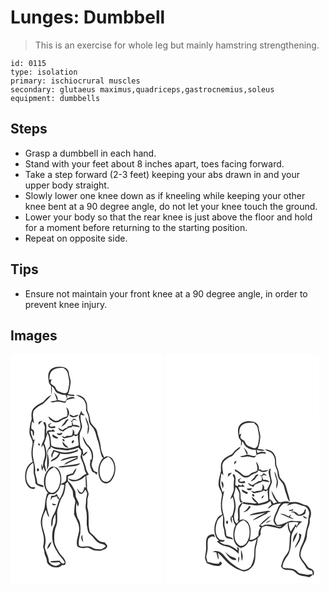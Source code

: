 # Lunges: Dumbbell
> This is an exercise for whole leg but mainly hamstring strengthening.

``` 
id: 0115 
type: isolation 
primary: ischiocrural muscles 
secondary: glutaeus maximus,quadriceps,gastrocnemius,soleus 
equipment: dumbbells 
``` 

## Steps

 - Grasp a dumbbell in each hand.
 - Stand with your feet about 8 inches apart, toes facing forward.
 - Take a step forward (2-3 feet) keeping your abs drawn in and your upper body straight.
 - Slowly lower one knee down as if kneeling while keeping your other knee bent at a 90 degree angle, do not let your knee touch the ground.
 - Lower your body so that the rear knee is just above the floor and hold for a moment before returning to the starting position.
 - Repeat on opposite side.

## Tips

 - Ensure not maintain your front knee at a 90 degree angle, in order to prevent knee injury.

## Images

<svg width="184pt" height="275pt" viewBox="0 0 184 275" xmlns="http://www.w3.org/2000/svg">
  <g fill="#FFF">
    <path d="M0 0h184v275H0V0m47.43 19.44c-3.13 3.89-2.1 9.06-1.5 13.59-.06 2.19 1.65 3.7 2.84 5.32-.14 3.61-.01 7.22.68 10.77.08-3.57.34-7.15.13-10.73 3.48 2.03 3.49 7.23 7.52 8.54 2.84 1.5 6.02 2.13 9.21 2.22.36 1.45.84 2.86 1.45 4.23-.77 1.29-1.3 3-2.89 3.51-2.73-.74-5.46-1.5-8.28-1.78.59-3.68-2.14-6.47-4.25-9.09 1.31 3.07 2.46 6.21 3.42 9.42-2.69.48-5.37.93-8.05 1.46 2.47 2.06 5.49.22 8.29.13 3.39-.38 6.53 1.46 9.92 1.2l1.38-3.06c3.25-1.08 6.57-2.02 10.02-2.05-2.5-3.42-6.49-.63-9.47.32.08-1.47.15-2.94.2-4.4 2.75.87 5.6 1.3 8.48 1.3l-.07-1.53c-2.48-.13-4.97-.35-7.42-.78 1.84-4.09 2.21-8.59 3.02-12.95.72-4.14-1.64-7.95-1.93-12.02-.12-4.18-4.04-7.61-8.12-7.71-5.06-.47-11.19-.35-14.58 4.09m-8.87 38.38c-4.11 1.93-8.15 4.22-11.25 7.6-2.62 3.61-2.37 8.26-1.84 12.46-1.65 5.2-2.81 10.63-2.73 16.12-.02 5.26 5.08 9.53 3.5 14.94-1.54 6.65-1.57 13.68.42 20.25-8.23 4.05-10.25 14.59-8.65 22.87.99 5.09 5.25 11.13 11.18 9.45.09-.48.28-1.45.38-1.93-1.82.09-3.9.72-5.44-.6-3.59-2.76-5.39-7.49-5.15-11.96-.31-6.46 2.75-12.93 8.07-16.63 1.49 4.25.3 8.72.83 13.06 1.15 3.82 1.9 7.76 2.08 11.75 2.47 2.94 6.27 3.66 9.82 4.48-.26-.81-.53-1.61-.8-2.42-2.24-.77-5-.77-6.78-2.45-.34-4.4-1.93-8.54-2.77-12.79 1.27-8.24-3.05-15.9-2.74-24.08-.12-5.37 1.48-10.52 2.34-15.76-.42.22-1.28.67-1.7.9-1.15-3.71-3.11-7.29-3.02-11.26l.77-.03c2.46.95.86 4.73 2.47 6.68.83-2.46 1.44-5.19-.23-7.46-.53-.32-1.59-.95-2.12-1.27-.67-3.08.23-6.25.87-9.26.69.94 1.39 1.88 2.09 2.82-.23-5.23-2.73-11.01.12-15.91 2.89-3.32 6.59-5.76 10.57-7.57 3.36-3.51 7.18-6.66 10.09-10.58-4.62 1.18-7.07 5.58-10.38 8.58m39.96-8.64c3.71 2.26 8.73 3.34 10.54 7.75 2.16 3.27 1.45 7.27 1.75 10.95 1.22 3.31 3.2 6.47 3.18 10.13-.14 3.21 1.11 6.35 3.44 8.57 4.53 4.35 5.07 10.91 7.05 16.54 2.56 6.64 2.72 13.86 5.46 20.45.38.17 1.13.52 1.51.7-6.18 6.43-7.59 16.49-4.53 24.7 1.17 2.98 3.61 5.97 7.05 6.14 2.7.38 5.18-1.27 6.87-3.23 4.18-4.91 5.58-11.76 4.73-18.04-.62-3.79-2.05-7.87-5.42-10.04-2.34-1.14-5.59-1.95-7.59.34-1.97-3.99-3.95-8.09-4.27-12.61-.37-6.37-3.19-12.21-4.31-18.45-1.04-5.58-7.63-7.9-8.26-13.58-.55-3.32-1.07-6.7-2.55-9.76-2.17-4.15 0-9.28-2.65-13.32-1.91-4.67-6.99-7.75-12-7.24M66.98 63.54c.72 3.76 2.34 7.5.75 11.3-3.72.9-7.08 2.6-10.23 4.74-4.78 2.03-8.31-2.51-11.9-4.82.16 3.09 3.11 4.74 5.44 6.21 3.03 1.91 7.03 1.03 9.61-1.23 2.08-2.01 5.21-2.02 7.47-3.68 1.16-1.63 1.95-3.57 2.35-5.53-.28-2.65-1.57-5.17-3.49-6.99m15.03 11.31c.57 4.72 2.61 9.34 1.84 14.16-.82 2.7-2.53 5-3.85 7.47-.84-.04-2.51-.11-3.35-.15l.04-3.23c-.69-1.02-1.36-2.04-2.01-3.08.02 2.55.24 5.25-1.08 7.56-2.02.69-4.22.29-6.31.43l-1.96 1.6c-1.33-.54-2.67-1.06-4.02-1.55 1.1 1.33 2.34 3.75 4.47 2.8 3.43-1.15 7.34-.85 10.21-3.38.9.38 1.8.76 2.7 1.15.56-.43 1.69-1.27 2.25-1.7-.51 4.28.99 8.4.84 12.66-5.97 2.63-12.75 4.66-19.26 2.97-4.63-.74-9.51-.17-13.58-2.95-.8-5.41-.24-11.17-3.35-16 2.52-1.1 5.38-.5 8.04-.65-.88-.93-1.76-1.85-2.65-2.77-.53.42-1.59 1.25-2.12 1.67-.58-.21-1.73-.63-2.31-.85-.9.5-1.8.98-2.7 1.45-.03.93-.08 2.8-.11 3.73-1.63-3.19-.28-6.81-.69-10.2-.22-2.02-.85-4.87-3.54-4.32-.03 2.21 1.95 3.97 1.75 6.2-.5 4.41-.2 8.85-.54 13.26-1.13 3.73-3.82 7.01-3.65 11.08.52-.86 1.57-2.57 2.09-3.43 2.75 5.92 3.07 13.01.66 19.09-.93 2.64-.21 5.65-1.67 8.14-.16-1.16-.49-3.48-.66-4.64-1.1 2.92-.43 5.95.8 8.71.24-1.74.67-3.43 1.44-5.01.44 2.24 1.4 4.32 2.52 6.28 1.18-2.41-.57-4.82-.77-7.25-1.17-4.49 2.01-8.55 1.77-13.02.28-4.83-1.01-9.56-2.87-13.96 1.72-3.88 2.47-8.08 3.94-12.05 3 4.64 2.59 10.11 2.93 15.36-1.1 2.2-3.31 4.1-3.15 6.72-.07 7.13-.13 14.26-.26 21.38 3.6-5.94 2.25-13.17.72-19.53.43-2.12.45-6 3.55-5.5l-.12-2.51c2.57 1.3 5.05 3.2 8.07 3.17 4.32.09 8.53 1.29 12.85 1.25 4.29-.6 8.6-1.52 12.61-3.21 1.09 1.28 2.33 2.43 3.34 3.78.59 2.67-.7 5.23-.88 7.85 1.64 4.52 4.16 8.78 4.74 13.63.16 2.25 1.34 4.16 2.54 6-4.42 1.62-7.15 6.09-11.88 7.05-3.38 1.22-6.76-.49-10.02-1.25.87 1.87 2.88 2.77 4.74 3.34 5.91.55 11.74-2.22 15.86-6.34.22 4.69.49 9.38.56 14.07-.46-.24-1.38-.72-1.83-.96-.61 2.32-.87 5.01-2.76 6.71-3.1.68-4.57-3.02-6.02-5.11.49 2.48 1.2 5.26 3.52 6.67 3.3.83 5.07-2.77 6.47-5.07.82 1.73 2.29 3.39 1.99 5.43-.3 2.67-1.35 5.22-1.25 7.94.08 3.59-1.2 7.19-.08 10.75 1.55 5.98.8 12.17.92 18.26 1.06 4.07.69 9.28 4.65 11.85 3.92 3.12 6.02 8.35 10.91 10.24 2.5 1.1 6.35.6 7.13 3.94-1.69 1.16-3.36 2.42-5.28 3.16-2.63.16-5.25-.3-7.86-.48-2.7-.97-5-3.28-8.08-2.91-3.55-.44-7.85 1.55-10.83-1-.9-4.89.65-9.87 1.65-14.64.21-6.06.9-12.83-2.96-17.99-2.24-5.96-2.81-12.72-1.36-18.96.33 1.53.69 3.05 1.07 4.58 3.42-3.06-.23-6.8-1.38-9.99-1.61-3.04-.33-6.78-2.18-9.71-2.24-3.85-4.09-8.11-7.98-10.61-.14-1.85-.03-3.71.01-5.57 2-.97 4.06-1.86 6.31-1.97 2.03-2.35 3.37-5.22 3.8-8.3-1.76 1.93-3.16 4.14-4.43 6.41-2.66.5-5.22 1.41-7.65 2.61-.13 2.16.19 4.42-.52 6.5-1.63 1.86-4.04 2.7-6.12 3.92 1.38-6.55.79-14.33-4.18-19.28-2.74-1.83-6.81-2.62-9.37-.06-7.97 7.79-9.36 22.2-1.41 30.51h-1.54c-1.06 4.17-2.22 8.35-2.48 12.67-.02 7.74-5.11 14.43-5.07 22.21.34 5.58 2.3 10.89 3.4 16.34.66 4.24.48 8.65-.61 12.81.55 1.95 1.31 3.86 1.49 5.9-.13 3.89 2.85 6.96 3.02 10.81-.11 3.63 3.31 5.79 6.16 7.23 3.82 1 9.07 1.71 11.72-1.94 1.53-.26 3.44.18 4.45-1.3 1.23-5.25-3.77-8.75-6.6-12.38-2.74-4.99-6.53-9.74-6.75-15.68-.31-5.79-.12-11.88 2.08-17.32 3.2-7.16-.32-15.32 2.45-22.62 1.59-4.28 2.33-8.99 5.11-12.71 3.04-4.64 3.42-10.4 3.8-15.79.87-.74 1.73-1.49 2.59-2.23 1.39 3.13 3.25 6.01 5.05 8.92 2.03 2.93.61 6.78 2.23 9.85.72 1.88 2.39 3.68 1.79 5.84-1.08 4.68-1.07 9.49-1.49 14.25 1.89 5.03 5.28 9.53 5.93 14.99 1.58 8.02-4.63 15.65-1.91 23.62 2.78 2.32 6.54 2.34 9.91 1.6 4.44-1.27 7.53 3.43 11.8 3.36 2.79.12 5.77 1.02 8.37-.45 1.86-.98 4.56-1.23 5.35-3.49 1.54-2.29-1.51-3.98-2.67-5.66-3.43-.11-6.86-1.2-9.1-3.93-2.6-3.04-5.41-5.85-8.48-8.4-3.31-9.38-.08-19.64-2.98-29.09-.83-2.86.31-5.81-.13-8.71-.4-3.03 1.65-5.77 1.32-8.79-.47-2.4-2.09-4.54-1.83-7.07.23-4.69-.16-9.38-.95-14.01 1.06-.47 2.12-.95 3.17-1.43-1.18-2.57-3.17-4.82-3.44-7.74-.92-5.75-4.82-10.73-4.63-16.72.57.75 1.14 1.5 1.7 2.27 1.71-1.7 4.17-2.98 4.72-5.53-1.96.81-3.67 2.06-4.89 3.82-.48-2.02-.58-4.09-.85-6.13-1.04-1.15-2.64-2.08-2.83-3.76-.95-4.57-.88-9.27-.75-13.91-.04-4.03 3.66-7.36 2.64-11.46-.83-4.23-2.3-8.49-1.33-12.84 1.47.43 2.93 1.04 4.5 1.01-.77-1.25-1.93-2.16-3.04-3.08l-.76-2.8c-1 2.37-1.97 4.77-3.05 7.12m-11.08-2.69c-.58 2.5 2.17 3.37 4.04 3.84 2.38-.61 5.51-.6 6.74-3.17-2.1.2-4.12.81-6.09 1.52-1.56-.74-3.11-1.5-4.69-2.19m18.98 3.26c.12 3.76 2.07 7.06 2.94 10.64.22 3.46-.82 6.88-.49 10.36 3.9-6.82 1.28-14.77-2.45-21m-16.3 5c-.49-.29-1.45-.86-1.93-1.14.66.83 1.34 1.66 2.04 2.47.03 1.32.09 2.64-.08 3.95-1.41.45-2.89.57-4.35.75-.36.47-1.09 1.4-1.46 1.87-.83.24-1.66.49-2.49.74-1.06.66-1.85 2.2-3.29 1.95-1.67-.61-3.12-1.66-4.7-2.45.61 3.07 3.53 3.75 6.14 4.27 1.9-2.04 4.5-3.12 6.78-4.65l2.7-.2c.38-.39 1.14-1.18 1.52-1.57 3.02.46 6.04.92 9.07 1.37-1.91-2.64-5.18-3.03-8.19-2.71-.43-1.45-.88-2.89-1.37-4.33.55-.52 1.63-1.57 2.18-2.1 1.28.45 2.57.86 3.87 1.24-1.3-.83-2.41-2.63-4.14-2.34-1.42.18-1.52 1.99-2.3 2.88m-7.89.08c-1.45 2.35-3.5 4.27-4.88 6.67 1.67-.95 3.27-2.02 4.84-3.12 1.01-2.08 2.68-3.69 4.03-5.54-1.64-.97-3.18.73-3.99 1.99m-32.02.83c.01 1.14.03 2.29.04 3.43 1.59-1.59 3.22-3.14 4.68-4.84-1.58.43-3.15.92-4.72 1.41m11.64 3.04l.27 3.02c2.53 1.77 5.49 1.84 8.36.94-.25-.69-.51-1.38-.76-2.06-2.17.59-6.13 2.05-6.62-1.39.73-.53 2.19-1.61 2.92-2.14-1.5.24-2.84.95-4.17 1.63m13.79 10.97l-3.67-.24c1.19 3.41 6.78 2.87 6.76-.97-1.04.39-2.07.8-3.09 1.21m-8.58 1.11c-1.68 3.31 4.54 6.19 7.08 4.12-2.41-1.29-4.71-2.78-7.08-4.12m35.91 2.44c1.14 4.24 2.37 8.73 5.78 11.77 4.14 4.14 6.22 10.2 5.03 16-.4-.07-1.2-.2-1.61-.26.16 1.58.06 3.16-.17 4.73-.62 3.01.98 5.81 1.96 8.54.42 1.89 2.54 2.19 3.99 2.97.56.71 1.13 1.42 1.69 2.13.34-.7 1-2.12 1.34-2.82-1.46-.66-3.07-1.04-4.41-1.92-1.12-2.24-2.35-4.53-2.82-7.01.34-3.73 2.36-7.2 1.86-11.04.09-4.77-2.34-9.09-5.58-12.43-3.33-2.88-4.07-7.51-7.06-10.66m-23.92 3.05c-.73 1.2.95 3.14 2.21 2.51.62-1.15-.92-3.33-2.21-2.51m13.02 1.4c-1.56.12-3.11 2.9-1.48 3.78 1.25-.25 3.26-3.22 1.48-3.78m-6.06 8.86c-2.52-2.22-4.87-4.6-6.92-7.26-.78 3.72 3.18 7.64 6.92 7.26m-35.99-5.02c-.8.88.18 3.04 1.44 2.45.92-.89-.19-2.98-1.44-2.45m27.01 10.47c-3.05-.76-6-1.88-9.03-2.71-1.11 2.86-4.07 6.43-1.56 9.33.25-2.71 1.18-5.24 2.71-7.48 1.81.68 3.62 1.34 5.43 2.04-1.12 1.85-2.12 3.92-3.95 5.19-2.18 1.51-4.89 2.46-6.23 4.92 4.8-1.51 10.51-4.18 11.44-9.74 7.09 1.81 14.57.34 21.14-2.58.21-.6.64-1.81.85-2.41-6.38 3.23-13.71 4.6-20.8 3.44m7.4 6.59c-2.95.83-6.27 1.38-8.21 4.02 6.95-1.26 13.61-4.69 20.81-4.03-4.46 1.34-8.69 3.32-12.78 5.53-1.43.7-2.48 1.9-3.27 3.25 5.26-2.7 10.68-5.04 16.14-7.31l.18-3.56c-4.33.43-8.65 1.03-12.87 2.1m-.83 9.4c-3.24.62-6.91.15-9.78 2.03 4.6 1.1 9.11-.79 13.72-.69 4.43-.53 9.76-.16 12.81-4.07-5.47 1.58-11.1 2.25-16.75 2.73m-34.84 3.65c-.98.86-.84 3.1.63 3.36 2.19-.15 1.5-4.39-.63-3.36M11.2 169.24c.6.5.6.5 0 0m76.09 56.34c-.51-2.94-1.12-5.87-1.12-8.86-2.43 2.66-1.07 6.52 1.12 8.86z"/>
    <path d="M51 19.09c3.73-2.69 8.51-2.69 12.91-2.42 1.85 1.89 4.41 3.54 4.82 6.37.65 4.61 2.58 9.2 1.51 13.89-.57 2.81-.71 5.79-1.89 8.43-2.67 3.38-7.08.54-10.25-.47-2.85-.77-3.55-3.91-4.99-6.08-1.61-1.39-3.8-2.12-5.04-3.93.26-1.67.8-3.27 1.22-4.9-.61.21-1.84.64-2.45.86-.29-4.19.3-9.27 4.16-11.75zM110.23 128.4c1.59-2.58 4.53-3.7 7.02-5.2 9.44 5.64 9.18 19.84 2.49 27.5-1.9 2.44-5.55 3.32-8.24 1.67-2.55-1.66-3.55-4.8-4.27-7.59-.8-5.56-.35-11.67 3-16.38zM45.18 141.14c1.64-2.69 4.61-4.01 7.2-5.57 8.28 4.87 8.82 16.17 5.36 24.19-1.48 3.49-4.55 7.09-8.73 6.66-4.09-.66-6-4.95-6.79-8.56-.74-5.66-.39-11.88 2.96-16.72z"/>
    <path d="M51.98 168.02c4.7-1.84 7.11-6.85 8.24-11.49 1.08.05 3.26.14 4.35.18-.61 6.05-2.16 12.04-5.73 17.05-1.28-1.85-2.32-3.83-3.28-5.85-.86.66-1.72 1.32-2.57 1.99l-4.19.09c-.23 1.81-.46 3.62-.62 5.44.64-1.08 1.27-2.17 1.86-3.28 1.92-.45 3.84-.92 5.74-1.45.21.69.62 2.08.82 2.78.47.19 1.4.56 1.87.75-2.32 6.33-3.56 13.12-7.15 18.91-2.59 4.3-2.8 9.5-2.07 14.35 1.39-2.28 1.44-4.98 1.62-7.56.14-2.91 1.76-5.44 2.96-8.01.22 3.69.84 7.49-.13 11.13-.71 2.36-1.87 4.55-2.68 6.88-2.33 8.98-.74 18.91 4.6 26.55 2.22 5.25 7.11 8.62 9.55 13.74-2.5 2.82-4.81-.27-6.21-2.33-3.31-.13-6.62.58-9.95.34-.28.32-.85.96-1.13 1.29 3.36.82 6.78.61 10.16.12.52.41 1.56 1.22 2.08 1.63-2.08 1.33-4.34 3.42-7.03 2.54-2.83-.51-5.18-2.27-6.9-4.52-.24-6.11-3.82-11.4-5-17.32.21-2.66 1.07-5.25.94-7.95.18-7.93-4.53-15.08-4.13-23.04.26-4.94 2.03-9.7 4.42-14 1.37 2.82 1.32 6.79 4.25 8.56-2.16-8.23-5.72-17.13-1.58-25.38.67-3.46 4.55-1.47 6.89-2.14M50 179.24c.27 3.11 3.33 2.44 5.2 1.19-1.71-.48-3.45-.88-5.2-1.19m-5.91 54.69c.93-.98 1.85-1.98 2.75-2.99.81-1.88 1.73-3.71 2.56-5.58-3.36 1.26-4.94 5.24-5.31 8.57z"/>
  </g>
  <g fill="#333">
    <path d="M47.43 19.44c3.39-4.44 9.52-4.56 14.58-4.09 4.08.1 8 3.53 8.12 7.71.29 4.07 2.65 7.88 1.93 12.02-.81 4.36-1.18 8.86-3.02 12.95 2.45.43 4.94.65 7.42.78l.07 1.53c-2.88 0-5.73-.43-8.48-1.3-.05 1.46-.12 2.93-.2 4.4 2.98-.95 6.97-3.74 9.47-.32-3.45.03-6.77.97-10.02 2.05l-1.38 3.06c-3.39.26-6.53-1.58-9.92-1.2-2.8.09-5.82 1.93-8.29-.13 2.68-.53 5.36-.98 8.05-1.46-.96-3.21-2.11-6.35-3.42-9.42 2.11 2.62 4.84 5.41 4.25 9.09 2.82.28 5.55 1.04 8.28 1.78 1.59-.51 2.12-2.22 2.89-3.51-.61-1.37-1.09-2.78-1.45-4.23-3.19-.09-6.37-.72-9.21-2.22-4.03-1.31-4.04-6.51-7.52-8.54.21 3.58-.05 7.16-.13 10.73-.69-3.55-.82-7.16-.68-10.77-1.19-1.62-2.9-3.13-2.84-5.32-.6-4.53-1.63-9.7 1.5-13.59m3.57-.35c-3.86 2.48-4.45 7.56-4.16 11.75.61-.22 1.84-.65 2.45-.86-.42 1.63-.96 3.23-1.22 4.9 1.24 1.81 3.43 2.54 5.04 3.93 1.44 2.17 2.14 5.31 4.99 6.08 3.17 1.01 7.58 3.85 10.25.47 1.18-2.64 1.32-5.62 1.89-8.43 1.07-4.69-.86-9.28-1.51-13.89-.41-2.83-2.97-4.48-4.82-6.37-4.4-.27-9.18-.27-12.91 2.42z"/>
    <path d="M38.56 57.82c3.31-3 5.76-7.4 10.38-8.58-2.91 3.92-6.73 7.07-10.09 10.58-3.98 1.81-7.68 4.25-10.57 7.57-2.85 4.9-.35 10.68-.12 15.91-.7-.94-1.4-1.88-2.09-2.82-.64 3.01-1.54 6.18-.87 9.26.53.32 1.59.95 2.12 1.27 1.67 2.27 1.06 5 .23 7.46-1.61-1.95-.01-5.73-2.47-6.68l-.77.03c-.09 3.97 1.87 7.55 3.02 11.26.42-.23 1.28-.68 1.7-.9-.86 5.24-2.46 10.39-2.34 15.76-.31 8.18 4.01 15.84 2.74 24.08.84 4.25 2.43 8.39 2.77 12.79 1.78 1.68 4.54 1.68 6.78 2.45.27.81.54 1.61.8 2.42-3.55-.82-7.35-1.54-9.82-4.48-.18-3.99-.93-7.93-2.08-11.75-.53-4.34.66-8.81-.83-13.06-5.32 3.7-8.38 10.17-8.07 16.63-.24 4.47 1.56 9.2 5.15 11.96 1.54 1.32 3.62.69 5.44.6-.1.48-.29 1.45-.38 1.93-5.93 1.68-10.19-4.36-11.18-9.45-1.6-8.28.42-18.82 8.65-22.87-1.99-6.57-1.96-13.6-.42-20.25 1.58-5.41-3.52-9.68-3.5-14.94-.08-5.49 1.08-10.92 2.73-16.12-.53-4.2-.78-8.85 1.84-12.46 3.1-3.38 7.14-5.67 11.25-7.6zM78.52 49.18c5.01-.51 10.09 2.57 12 7.24 2.65 4.04.48 9.17 2.65 13.32 1.48 3.06 2 6.44 2.55 9.76.63 5.68 7.22 8 8.26 13.58 1.12 6.24 3.94 12.08 4.31 18.45.32 4.52 2.3 8.62 4.27 12.61 2-2.29 5.25-1.48 7.59-.34 3.37 2.17 4.8 6.25 5.42 10.04.85 6.28-.55 13.13-4.73 18.04-1.69 1.96-4.17 3.61-6.87 3.23-3.44-.17-5.88-3.16-7.05-6.14-3.06-8.21-1.65-18.27 4.53-24.7-.38-.18-1.13-.53-1.51-.7-2.74-6.59-2.9-13.81-5.46-20.45-1.98-5.63-2.52-12.19-7.05-16.54a11.181 11.181 0 0 1-3.44-8.57c.02-3.66-1.96-6.82-3.18-10.13-.3-3.68.41-7.68-1.75-10.95-1.81-4.41-6.83-5.49-10.54-7.75m31.71 79.22c-3.35 4.71-3.8 10.82-3 16.38.72 2.79 1.72 5.93 4.27 7.59 2.69 1.65 6.34.77 8.24-1.67 6.69-7.66 6.95-21.86-2.49-27.5-2.49 1.5-5.43 2.62-7.02 5.2z"/>
    <path d="M66.98 63.54c1.92 1.82 3.21 4.34 3.49 6.99-.4 1.96-1.19 3.9-2.35 5.53-2.26 1.66-5.39 1.67-7.47 3.68-2.58 2.26-6.58 3.14-9.61 1.23-2.33-1.47-5.28-3.12-5.44-6.21 3.59 2.31 7.12 6.85 11.9 4.82 3.15-2.14 6.51-3.84 10.23-4.74 1.59-3.8-.03-7.54-.75-11.3z"/>
    <path d="M82.01 74.85c1.08-2.35 2.05-4.75 3.05-7.12l.76 2.8c1.11.92 2.27 1.83 3.04 3.08-1.57.03-3.03-.58-4.5-1.01-.97 4.35.5 8.61 1.33 12.84 1.02 4.1-2.68 7.43-2.64 11.46-.13 4.64-.2 9.34.75 13.91.19 1.68 1.79 2.61 2.83 3.76.27 2.04.37 4.11.85 6.13 1.22-1.76 2.93-3.01 4.89-3.82-.55 2.55-3.01 3.83-4.72 5.53-.56-.77-1.13-1.52-1.7-2.27-.19 5.99 3.71 10.97 4.63 16.72.27 2.92 2.26 5.17 3.44 7.74-1.05.48-2.11.96-3.17 1.43.79 4.63 1.18 9.32.95 14.01-.26 2.53 1.36 4.67 1.83 7.07.33 3.02-1.72 5.76-1.32 8.79.44 2.9-.7 5.85.13 8.71 2.9 9.45-.33 19.71 2.98 29.09 3.07 2.55 5.88 5.36 8.48 8.4 2.24 2.73 5.67 3.82 9.1 3.93 1.16 1.68 4.21 3.37 2.67 5.66-.79 2.26-3.49 2.51-5.35 3.49-2.6 1.47-5.58.57-8.37.45-4.27.07-7.36-4.63-11.8-3.36-3.37.74-7.13.72-9.91-1.6-2.72-7.97 3.49-15.6 1.91-23.62-.65-5.46-4.04-9.96-5.93-14.99.42-4.76.41-9.57 1.49-14.25.6-2.16-1.07-3.96-1.79-5.84-1.62-3.07-.2-6.92-2.23-9.85-1.8-2.91-3.66-5.79-5.05-8.92-.86.74-1.72 1.49-2.59 2.23-.38 5.39-.76 11.15-3.8 15.79-2.78 3.72-3.52 8.43-5.11 12.71-2.77 7.3.75 15.46-2.45 22.62-2.2 5.44-2.39 11.53-2.08 17.32.22 5.94 4.01 10.69 6.75 15.68 2.83 3.63 7.83 7.13 6.6 12.38-1.01 1.48-2.92 1.04-4.45 1.3-2.65 3.65-7.9 2.94-11.72 1.94-2.85-1.44-6.27-3.6-6.16-7.23-.17-3.85-3.15-6.92-3.02-10.81-.18-2.04-.94-3.95-1.49-5.9 1.09-4.16 1.27-8.57.61-12.81-1.1-5.45-3.06-10.76-3.4-16.34-.04-7.78 5.05-14.47 5.07-22.21.26-4.32 1.42-8.5 2.48-12.67h1.54c-7.95-8.31-6.56-22.72 1.41-30.51 2.56-2.56 6.63-1.77 9.37.06 4.97 4.95 5.56 12.73 4.18 19.28 2.08-1.22 4.49-2.06 6.12-3.92.71-2.08.39-4.34.52-6.5 2.43-1.2 4.99-2.11 7.65-2.61 1.27-2.27 2.67-4.48 4.43-6.41-.43 3.08-1.77 5.95-3.8 8.3-2.25.11-4.31 1-6.31 1.97-.04 1.86-.15 3.72-.01 5.57 3.89 2.5 5.74 6.76 7.98 10.61 1.85 2.93.57 6.67 2.18 9.71 1.15 3.19 4.8 6.93 1.38 9.99-.38-1.53-.74-3.05-1.07-4.58-1.45 6.24-.88 13 1.36 18.96 3.86 5.16 3.17 11.93 2.96 17.99-1 4.77-2.55 9.75-1.65 14.64 2.98 2.55 7.28.56 10.83 1 3.08-.37 5.38 1.94 8.08 2.91 2.61.18 5.23.64 7.86.48 1.92-.74 3.59-2 5.28-3.16-.78-3.34-4.63-2.84-7.13-3.94-4.89-1.89-6.99-7.12-10.91-10.24-3.96-2.57-3.59-7.78-4.65-11.85-.12-6.09.63-12.28-.92-18.26-1.12-3.56.16-7.16.08-10.75-.1-2.72.95-5.27 1.25-7.94.3-2.04-1.17-3.7-1.99-5.43-1.4 2.3-3.17 5.9-6.47 5.07-2.32-1.41-3.03-4.19-3.52-6.67 1.45 2.09 2.92 5.79 6.02 5.11 1.89-1.7 2.15-4.39 2.76-6.71.45.24 1.37.72 1.83.96-.07-4.69-.34-9.38-.56-14.07-4.12 4.12-9.95 6.89-15.86 6.34-1.86-.57-3.87-1.47-4.74-3.34 3.26.76 6.64 2.47 10.02 1.25 4.73-.96 7.46-5.43 11.88-7.05-1.2-1.84-2.38-3.75-2.54-6-.58-4.85-3.1-9.11-4.74-13.63.18-2.62 1.47-5.18.88-7.85-1.01-1.35-2.25-2.5-3.34-3.78-4.01 1.69-8.32 2.61-12.61 3.21-4.32.04-8.53-1.16-12.85-1.25-3.02.03-5.5-1.87-8.07-3.17l.12 2.51c-3.1-.5-3.12 3.38-3.55 5.5 1.53 6.36 2.88 13.59-.72 19.53.13-7.12.19-14.25.26-21.38-.16-2.62 2.05-4.52 3.15-6.72-.34-5.25.07-10.72-2.93-15.36-1.47 3.97-2.22 8.17-3.94 12.05 1.86 4.4 3.15 9.13 2.87 13.96.24 4.47-2.94 8.53-1.77 13.02.2 2.43 1.95 4.84.77 7.25-1.12-1.96-2.08-4.04-2.52-6.28-.77 1.58-1.2 3.27-1.44 5.01-1.23-2.76-1.9-5.79-.8-8.71.17 1.16.5 3.48.66 4.64 1.46-2.49.74-5.5 1.67-8.14 2.41-6.08 2.09-13.17-.66-19.09-.52.86-1.57 2.57-2.09 3.43-.17-4.07 2.52-7.35 3.65-11.08.34-4.41.04-8.85.54-13.26.2-2.23-1.78-3.99-1.75-6.2 2.69-.55 3.32 2.3 3.54 4.32.41 3.39-.94 7.01.69 10.2.03-.93.08-2.8.11-3.73.9-.47 1.8-.95 2.7-1.45.58.22 1.73.64 2.31.85.53-.42 1.59-1.25 2.12-1.67.89.92 1.77 1.84 2.65 2.77-2.66.15-5.52-.45-8.04.65 3.11 4.83 2.55 10.59 3.35 16 4.07 2.78 8.95 2.21 13.58 2.95 6.51 1.69 13.29-.34 19.26-2.97.15-4.26-1.35-8.38-.84-12.66-.56.43-1.69 1.27-2.25 1.7-.9-.39-1.8-.77-2.7-1.15-2.87 2.53-6.78 2.23-10.21 3.38-2.13.95-3.37-1.47-4.47-2.8 1.35.49 2.69 1.01 4.02 1.55l1.96-1.6c2.09-.14 4.29.26 6.31-.43 1.32-2.31 1.1-5.01 1.08-7.56.65 1.04 1.32 2.06 2.01 3.08l-.04 3.23c.84.04 2.51.11 3.35.15 1.32-2.47 3.03-4.77 3.85-7.47.77-4.82-1.27-9.44-1.84-14.16m-36.83 66.29c-3.35 4.84-3.7 11.06-2.96 16.72.79 3.61 2.7 7.9 6.79 8.56 4.18.43 7.25-3.17 8.73-6.66 3.46-8.02 2.92-19.32-5.36-24.19-2.59 1.56-5.56 2.88-7.2 5.57m6.8 26.88c-2.34.67-6.22-1.32-6.89 2.14-4.14 8.25-.58 17.15 1.58 25.38-2.93-1.77-2.88-5.74-4.25-8.56-2.39 4.3-4.16 9.06-4.42 14-.4 7.96 4.31 15.11 4.13 23.04.13 2.7-.73 5.29-.94 7.95 1.18 5.92 4.76 11.21 5 17.32 1.72 2.25 4.07 4.01 6.9 4.52 2.69.88 4.95-1.21 7.03-2.54-.52-.41-1.56-1.22-2.08-1.63-3.38.49-6.8.7-10.16-.12.28-.33.85-.97 1.13-1.29 3.33.24 6.64-.47 9.95-.34 1.4 2.06 3.71 5.15 6.21 2.33-2.44-5.12-7.33-8.49-9.55-13.74-5.34-7.64-6.93-17.57-4.6-26.55.81-2.33 1.97-4.52 2.68-6.88.97-3.64.35-7.44.13-11.13-1.2 2.57-2.82 5.1-2.96 8.01-.18 2.58-.23 5.28-1.62 7.56-.73-4.85-.52-10.05 2.07-14.35 3.59-5.79 4.83-12.58 7.15-18.91-.47-.19-1.4-.56-1.87-.75-.2-.7-.61-2.09-.82-2.78-1.9.53-3.82 1-5.74 1.45-.59 1.11-1.22 2.2-1.86 3.28.16-1.82.39-3.63.62-5.44l4.19-.09c.85-.67 1.71-1.33 2.57-1.99.96 2.02 2 4 3.28 5.85 3.57-5.01 5.12-11 5.73-17.05-1.09-.04-3.27-.13-4.35-.18-1.13 4.64-3.54 9.65-8.24 11.49z"/>
    <path d="M70.93 72.16c1.58.69 3.13 1.45 4.69 2.19 1.97-.71 3.99-1.32 6.09-1.52-1.23 2.57-4.36 2.56-6.74 3.17-1.87-.47-4.62-1.34-4.04-3.84zM89.91 75.42c3.73 6.23 6.35 14.18 2.45 21-.33-3.48.71-6.9.49-10.36-.87-3.58-2.82-6.88-2.94-10.64zM73.61 80.42c.78-.89.88-2.7 2.3-2.88 1.73-.29 2.84 1.51 4.14 2.34-1.3-.38-2.59-.79-3.87-1.24-.55.53-1.63 1.58-2.18 2.1.49 1.44.94 2.88 1.37 4.33 3.01-.32 6.28.07 8.19 2.71-3.03-.45-6.05-.91-9.07-1.37-.38.39-1.14 1.18-1.52 1.57l-2.7.2c-2.28 1.53-4.88 2.61-6.78 4.65-2.61-.52-5.53-1.2-6.14-4.27 1.58.79 3.03 1.84 4.7 2.45 1.44.25 2.23-1.29 3.29-1.95.83-.25 1.66-.5 2.49-.74.37-.47 1.1-1.4 1.46-1.87 1.46-.18 2.94-.3 4.35-.75.17-1.31.11-2.63.08-3.95-.7-.81-1.38-1.64-2.04-2.47.48.28 1.44.85 1.93 1.14z"/>
    <path d="M65.72 80.5c.81-1.26 2.35-2.96 3.99-1.99-1.35 1.85-3.02 3.46-4.03 5.54-1.57 1.1-3.17 2.17-4.84 3.12 1.38-2.4 3.43-4.32 4.88-6.67zM33.7 81.33c1.57-.49 3.14-.98 4.72-1.41-1.46 1.7-3.09 3.25-4.68 4.84-.01-1.14-.03-2.29-.04-3.43zM45.34 84.37c1.33-.68 2.67-1.39 4.17-1.63-.73.53-2.19 1.61-2.92 2.14.49 3.44 4.45 1.98 6.62 1.39.25.68.51 1.37.76 2.06-2.87.9-5.83.83-8.36-.94l-.27-3.02zM59.13 95.34c1.02-.41 2.05-.82 3.09-1.21.02 3.84-5.57 4.38-6.76.97l3.67.24zM50.55 96.45c2.37 1.34 4.67 2.83 7.08 4.12-2.54 2.07-8.76-.81-7.08-4.12zM86.46 98.89c2.99 3.15 3.73 7.78 7.06 10.66 3.24 3.34 5.67 7.66 5.58 12.43.5 3.84-1.52 7.31-1.86 11.04.47 2.48 1.7 4.77 2.82 7.01 1.34.88 2.95 1.26 4.41 1.92-.34.7-1 2.12-1.34 2.82-.56-.71-1.13-1.42-1.69-2.13-1.45-.78-3.57-1.08-3.99-2.97-.98-2.73-2.58-5.53-1.96-8.54.23-1.57.33-3.15.17-4.73.41.06 1.21.19 1.61.26 1.19-5.8-.89-11.86-5.03-16-3.41-3.04-4.64-7.53-5.78-11.77zM62.54 101.94c1.29-.82 2.83 1.36 2.21 2.51-1.26.63-2.94-1.31-2.21-2.51zM75.56 103.34c1.78.56-.23 3.53-1.48 3.78-1.63-.88-.08-3.66 1.48-3.78zM69.5 112.2c-3.74.38-7.7-3.54-6.92-7.26 2.05 2.66 4.4 5.04 6.92 7.26zM33.51 107.18c1.25-.53 2.36 1.56 1.44 2.45-1.26.59-2.24-1.57-1.44-2.45zM60.52 117.65c7.09 1.16 14.42-.21 20.8-3.44-.21.6-.64 1.81-.85 2.41-6.57 2.92-14.05 4.39-21.14 2.58-.93 5.56-6.64 8.23-11.44 9.74 1.34-2.46 4.05-3.41 6.23-4.92 1.83-1.27 2.83-3.34 3.95-5.19-1.81-.7-3.62-1.36-5.43-2.04a15.729 15.729 0 0 0-2.71 7.48c-2.51-2.9.45-6.47 1.56-9.33 3.03.83 5.98 1.95 9.03 2.71zM67.92 124.24c4.22-1.07 8.54-1.67 12.87-2.1l-.18 3.56c-5.46 2.27-10.88 4.61-16.14 7.31.79-1.35 1.84-2.55 3.27-3.25 4.09-2.21 8.32-4.19 12.78-5.53-7.2-.66-13.86 2.77-20.81 4.03 1.94-2.64 5.26-3.19 8.21-4.02zM67.09 133.64c5.65-.48 11.28-1.15 16.75-2.73-3.05 3.91-8.38 3.54-12.81 4.07-4.61-.1-9.12 1.79-13.72.69 2.87-1.88 6.54-1.41 9.78-2.03zM32.25 137.29c2.13-1.03 2.82 3.21.63 3.36-1.47-.26-1.61-2.5-.63-3.36zM11.2 169.24c.6.5.6.5 0 0zM50 179.24c1.75.31 3.49.71 5.2 1.19-1.87 1.25-4.93 1.92-5.2-1.19zM87.29 225.58c-2.19-2.34-3.55-6.2-1.12-8.86 0 2.99.61 5.92 1.12 8.86zM44.09 233.93c.37-3.33 1.95-7.31 5.31-8.57-.83 1.87-1.75 3.7-2.56 5.58-.9 1.01-1.82 2.01-2.75 2.99z"/>
  </g>
</svg>

<svg width="184pt" height="275pt" viewBox="0 0 184 275" xmlns="http://www.w3.org/2000/svg">
  <g fill="#FFF">
    <path d="M0 0h184v275H0V0m87.8 85.9c-2.58 3.93-1.27 8.8-.79 13.12.05 2.1 1.95 3.39 2.81 5.15.24 2.05-.15 4.1-.09 6.15 1.44-1.29.94-3.37 1.47-5.05l1-.16c2.09 6.42 8.71 10.21 15.3 9.67.46 2.07.52 4.21.88 6.3-3.34 3.07-7.32-.64-11.13-.26l.6-2.44c-1.18-2.48-2.91-4.54-4.88-6.42 1.39 2.9 3.01 5.72 3.83 8.86-2.65.74-5.3 1.47-8.03 1.85 2.14 1.88 4.82.47 7.29.24 3.05-.68 5.98.82 8.97 1.17 2.07.18 2.63-1.97 3.68-3.27 3.43-1.66 7.23-2.44 10.93-1.24-.12-.44-.36-1.33-.48-1.78-3.23-.95-6.54-.68-9.52.97-.48-1.29-.63-2.69-.85-4.03 3.15 1.06 6.47 1.83 9.75.79-2.63-1.39-5.7-1.32-8.56-1.89 1.98-4.28 2.42-9.03 3.02-13.66.39-3.81-1.42-7.37-1.84-11.11-.02-3.89-3.29-7.33-7.11-7.82-5.65-1.5-12.96-.48-16.25 4.86m-8.71 34.15c-4.08 1.99-8.4 3.99-11.37 7.55-2.5 3.67-2 8.19-1.83 12.38-1.25 5.25-3.06 10.48-2.98 15.97-.17 3.92 2.7 6.99 3.7 10.61.84 2.41.04 4.93-.33 7.34-.99 6.14-.75 12.51.99 18.5-2.06 1.12-4.3 2.17-5.51 4.31-4.12 6.61-5.13 15.33-2.02 22.54.86 1.57 1.64 3.68 3.67 4.01-.82.46-1.62.96-2.41 1.47 1.69 1.45 3.29 3.06 5.28 4.12 3.4 2.09 7.69 1.71 11.15 3.7 3.65 1.72 6.82 4.25 9.54 7.21-.31-2.79 2.12-7.59-1.96-8.45.37 1.46.66 2.93.84 4.43-4.13-3.14-8.57-6.6-13.97-6.89-3.04-.16-5.6-1.89-7.68-3.98 2.15.15 5.23 1.11 6.25-1.59-2.61-.16-5.79.29-7.55-2.13-4.38-5.22-4.01-12.94-2.08-19.1 1.04-3.88 4.32-6.31 7.11-8.92 1.18 5.29-.89 10.86 1.18 15.96 1.57 3.92-.17 9.04 3.81 11.81 2.48.51 4.97.98 7.44 1.54-.85-3.89-5.91-2.3-8.08-4.79-.37-3.22-.59-6.48-1.68-9.55-1.28-3.62-.08-7.5-.75-11.22-.92-5.3-2.91-10.46-2.75-15.91-.12-5.75 1.7-11.27 2.53-16.89-.65.53-1.29 1.07-1.92 1.63-.82-2.92-2.03-5.72-2.71-8.68-.45-4.69.96-9.29 1.2-13.95.94.69 1.75 1.51 2.43 2.45-.19-3.84-1.26-7.59-1.29-11.43.43-5.71 5.77-9.25 10.6-11.24 2.85-1.01 3.77-4.28 6.08-6.02 1.83-1.79 4.78-2.88 5.09-5.75-4.02 2.17-7.33 5.29-10.02 8.96m39.66-5.81c.84 1.22 2.24 1.73 3.57 2.23 5.82 1.49 8.85 7.8 8.37 13.45-.5 3.65 1.68 6.77 2.61 10.15.92 2.58.02 5.54 1.37 8 1.54 3.38 4.94 5.53 6.23 9.07 1.3 3.48 1.78 7.21 3.15 10.68 1.33 3.16 1.59 7.03 4.43 9.33-.22-4.39-2.02-8.42-3.11-12.62-.82-3.02-1.43-6.14-2.84-8.96-1.27-2.89-4.06-4.66-5.78-7.23-.98-1.78-1.02-3.88-1.44-5.83-.44-3.35-2.15-6.33-3.08-9.54-.27-4.09.27-8.48-2.1-12.09-1.82-4.46-6.89-6.38-11.38-6.64m-36.23 14.3c-.51 1.19-1.19 2.5-.5 3.79.99-1.21 1.96-2.45 2.69-3.84-.55.01-1.64.03-2.19.05m25.61.45c.14 3.91 2.73 7.78.41 11.53-2.45 1.37-5.6 1.26-7.58 3.46-2.4 2.44-6.93 2.97-9.44.41a39.807 39.807 0 0 0-9.16-6.38c.18.86.36 1.72.55 2.58 4.42 1.33 6.71 5.97 11.12 7.3 2.67.49 5.62-.25 7.57-2.19 2.42-2.44 6.17-2.5 8.75-4.74l-.96-1.21c1.03.07 2.06.15 3.09.24 2.78 2.64 7.88 1.75 10.19-1.05-3.05.05-7.38 2.64-9.42-.84-.5.12-1.5.35-2 .47.7-3.54-1-6.88-3.12-9.58m14.92 11.18c-.59 5.29 3.44 10.25 1.56 15.54-1.21 2.28-2.44 4.55-3.5 6.91-.87-.07-2.63-.22-3.5-.29.01-.8.03-2.41.05-3.21-.68-1.05-1.15-2.26-2.12-3.09.26 2.56.45 5.32-1.02 7.6-2.81.59-5.9-.16-8.32 1.77-1.4-.4-2.8-.79-4.17-1.25 1.03 1.26 2.08 2.87 3.89 2.95 3.67-1.46 7.93-.94 11.08-3.62.91.39 1.84.78 2.77 1.16.34-.35 1.03-1.04 1.37-1.38l.76.15c-.32 4.15.78 8.23.67 12.36-3.52 2.22-7.73 2.6-11.65 3.71-.56-.8-1.11-1.61-1.76-2.33-2.17-1.95-3.94-4.32-6.24-6.11.22 3.28 2.79 6.53 6.02 7.22-1.26.37-2.41 1.52-3.81.88-4.07-1-8.36-.41-12.36-1.73-.38.66-.8 1.28-1.26 1.88 4.42 1.35 9.06 1.27 13.58 2.03 4.31.87 8.65-.35 12.85-1.27 2.78-.52 5.24-2.05 7.29-3.94.31 1.54.73 3.05 1.25 4.53-1.58 1.42-3.27 2.75-4.53 4.48 1.55-.29 2.87-1.1 4.04-2.13 3.32-2.93 7.92-3.27 12.08-4.07-1.68 2-3.52 3.98-4.26 6.56-1.36 3.97-3.64 7.6-4.63 11.7-.96 3.2.92 6.42 3.05 8.68 2 .54 4.11.3 6.15.37-2.57 2.4-5.83-.14-8.61-.75-4.84-.78-10.21-2.35-14.47 1-.67-.44-1.34-.89-2-1.35 4.68-3.36 8.59-7.6 12.98-11.3-3.36.7-5.51 3.46-8.12 5.41-2.65 1.97-4.75 4.55-6.79 7.13.72.51 1.54.9 2.2 1.5-2.47 2.82-2.84 6.58-2.83 10.16-2.96 2.29-6.49 5.64-10.49 4.71 1.52-7.07 2.36-15.36-2.42-21.46-2.21-2.19-6.12-3.95-9-2.02l-.63-.55c.45-4.55-.32-9.12.02-13.65 1.27-2.35 2.72-4.62 3.7-7.12-2.54 1.03-4.24 3.35-5.17 5.84-1.96 5.23.97 10.84-1 16.11l1.62-.04c-.66.91-1.97 2.73-2.62 3.64-1.3-1.66-2.83-3.25-2.86-5.5-1.56-5.12 1.98-9.83 1.49-14.94.25-4.51-1.16-8.81-2.33-13.09.55-3.54 2.18-6.87 2.28-10.51 2.1 2.15 3.75 4.73 4.49 7.67.48 3.76-.64 7.96 1.72 11.29.87-.4 1.75-.78 2.62-1.17-3.64-1.71-2.47-5.97-2.94-9.11.17-3.06-1.44-5.71-2.66-8.38 2.36-1.49 5.27-.5 7.87-.44-.97-.95-1.78-2.04-2.51-3.18-.48.42-1.44 1.27-1.92 1.7-.92-.32-2.75-.94-3.66-1.26l-.16 2.03c-.8-.37-2.41-1.11-3.21-1.48.07-3.38.85-6.84.07-10.18-.44-1.3-1.04-3.25-2.81-2.74-.9 1.96 1.74 3.7 1.38 5.79-.39 3.34-.7 6.67-.4 10.03.67 5.19-3.14 9.32-4.02 14.21.86-1.04 1.89-1.9 2.81-2.87 1.59 5.66 2.49 11.8.8 17.54-.71 2.43-.8 5.5-3.38 6.78-.44 2.66.17 5.25 1.81 7.4-.18-2.46-.23-4.95-.7-7.48l1.43.32c-.15 3.45 1.63 6.44 3.23 9.34-2.64 5.19-3.02 11.21-2.08 16.88.82 4.57 3.84 9.14 8.6 10.23.04.44.11 1.3.15 1.74.1-.44.31-1.32.42-1.76 4.46-.68 7.29-4.42 9.14-8.22.45.24 1.36.7 1.81.94 2.68-.44 5.12-1.62 7.43-3-1.04 4.95-3.07 9.77-2.77 14.92.19 6.15-1.28 12.33-4.21 17.74-2.7 2.66-6.6 4.86-10.52 4.09-8.69-3.59-15.76-10.16-21.79-17.23-3.07-4.15-8.56-6.68-13.54-4.47 1.46.32 2.94.59 4.42.82.77 2.89 1.38 5.84 2.45 8.64.79-2.69-.15-5.35-.68-8 3.72 2.31 6.08 6.11 9.21 9.08 3.11 3.72 7.38 6.09 11.23 8.94 2.92 2.17 6.62 2.55 9.83 4.09 5.48.49 9.82-3.43 12.6-7.7 3.85-7.38 1.04-16.02 3.54-23.73.85-2.69 1.33-5.46 1.35-8.28 1.25-1.43 2.63-2.78 3.6-4.42-.2-3.09.04-6.15 1.77-8.81 1.58-.63 3.21-1.13 4.81-1.68 5.1.59 10.09 1.71 15.02 3.07 5.01.58 7.56-4.29 11.04-6.84-.45 4.48.43 9.03 2.98 12.79-1.29 6.29-.34 12.77-1.57 19.05-.53 4.18-4.07 6.86-5.87 10.45-1.88 3.17-2.75 6.77-3.63 10.31 1.85 4.73 7.89 4.16 12.07 4.33 3.44-.01 5.31 3.29 7.96 4.91 3.54 2.5 8.1 1.8 12.05 3.17 2.23.83 4.35-.94 5.57-2.63.41.16 1.24.47 1.66.63.04-1.49.4-3.02-.12-4.47-.72-3.89-6-3.22-7.62-6.47-2.58-4.31-6.91-7.58-8.17-12.61-.21-6.39 3.48-11.84 5.96-17.45 2.46-4.91 1.19-10.64 3.18-15.69 1.41-3.44 2.46-7.11 1.84-10.86 2.77-5 2.03-11.99-2.51-15.72-1.35-1.15-3.27-.93-4.86-1.55-3.5-1.25-6.89-3.47-10.78-2.98-2.2-.26-4.45.65-6.59-.01-3.59-2.27-7.9.18-11.75.34-4.58-3.68-6.28-9.36-9.53-14.01 1.15 5.22 3.15 10.41 7.08 14.18-1.53.09-2.96.72-4.34 1.33-1.15-2.31-2.83-4.24-5.08-5.53-.19-3.56-.29-7.14-.14-10.7.28-3.56 2.77-6.5 3.14-10.04-.87-5.23-2.77-10.43-1.43-15.77-1.47.18-2.04 1.65-2.47 2.87m7.13.4c-.42 4.24 2.22 7.89 2.59 12-.2 3.03-.91 6.04-.52 9.1 1.19-2.75 2.11-5.75 1.92-8.77-.75-4.27-2.38-8.32-3.99-12.33m-55.65 3.13c-.17 1.18-.36 2.37-.55 3.56 1.95-1.31 3.26-3.28 4.94-4.88-1.5.28-3.18.26-4.39 1.32m40.25 2.02c-.69.04-2.08.13-2.77.17.88.32 1.78.63 2.68.91-.04 1.6.32 3.24-.12 4.81-1.29.53-2.71.55-4.04.89-1.18 1.25-2.64 2.11-4.22 2.72-.77.62-1.56 1.2-2.37 1.75-2.12.24-3.61-1.67-5.4-2.43.29 2.58 2.51 3.7 4.83 4.02.27.24.81.73 1.09.97.71-.92 1.37-1.89 2-2.87 2.57-.83 4.75-2.57 7.48-2.92l1.59-1.23c2.85.02 5.64.88 8.46 1.31-1.14-3.03-4.81-2.97-7.51-3-.6-1.35-1.13-2.74-1.56-4.16.55-.43 1.64-1.3 2.19-1.74 1.28.32 2.57.63 3.85.93-1.01-.89-1.98-1.82-3.08-2.59-1.65-.59-2.24 1.59-3.1 2.46m-8.9 2.12c-1.08 1.96-3.58 2.89-3.95 5.24 1.64-.96 3.23-2.01 4.81-3.09.81-2.14 2.47-3.69 4.2-5.12-2.35-1.65-4.04 1.13-5.06 2.97m-19.75 2.95c.15.65.44 1.96.59 2.61 2.48 1.79 5.51 1.87 8.34.84-.39-.7-.78-1.41-1.17-2.11-.99.37-1.98.74-2.96 1.11l-2.93-.6c.03-.54.11-1.64.15-2.19.58-.39 1.75-1.18 2.34-1.58-1.81-.32-3 1.08-4.36 1.92m-19.91 1.63c.27 2.94.69 5.91 1.9 8.63 1.01-3.07 1.47-6.88-1.9-8.63m30.46 8.95c.74 2.28 3.29 1.92 5.16 1.84.32-.59.95-1.77 1.27-2.36-2.15.17-4.29.33-6.43.52m-5.99 1.08c.2 3.47 3.7 4.34 6.28 5.59.33-.46 1-1.39 1.33-1.86-2.52-1.29-5.1-2.43-7.61-3.73m15.11 8.19c.51-1.2-.61-2.83-1.89-2.91-2.03.75.37 3.9 1.89 2.91m9.59 2.85c.8-1.38 1.55-2.77 2.28-4.18-1.63.6-4.36 2.42-2.28 4.18m-15.82 8.68c-1.73 2.58-3.27 5.58-6.38 6.68.06.21.17.62.23.83 3.86-.79 6.72-3.36 8.17-6.99-.5-.13-1.51-.39-2.02-.52m17.42 6.67c-5.82 1.23-12.2 1.16-17.22 4.77 6.54-.84 13.11-1.88 19.55-3.44-5.21 3.1-10.97 5.34-15.64 9.26 6.14-1.55 11.12-5.65 17-7.82.25-.38.76-1.12 1.02-1.49 1.22-.57 2.49-1.01 3.8-1.33-2.68-1.55-5.69-.41-8.51.05m2.06 13.94c2.64-.48 5.05-1.69 7.02-3.52-2.64.46-4.94 1.88-7.02 3.52m-46.54-2.68c-.64 1.02-.85 3.11.46 3.69 2.04-.25 1.69-4.98-.46-3.69m-22.25 18.16c-3.17 3.84-2.23 9.15-2.29 13.76.3 3.78-.93 7.42-1.24 11.15-.22 2.78 1.05 5.31 2.17 7.76 4.31 1.49 8.59 3.59 13.28 3.27 2.21.28 3.98-1.38 5.02-3.15-.59-.6-1.78-1.8-2.37-2.4-.35.65-1.03 1.94-1.37 2.59-4.77 1.06-9.24-1.25-13.87-1.9-.4-2.12-1.24-4.17-1.45-6.3.64-3.68 1.99-7.29 1.69-11.07.08-3.45-.45-7.07.71-10.39 2.28-2.13 5.81-4.02 8.55-1.4-1.14-1.01-.82-4.7-3.15-4.01-2.02.18-4.08.79-5.68 2.09m39.59 16.48c-.12 4.46.26 8.92.89 13.34 2.36-4.07.69-9.24-.89-13.34m-18.97 2.4c2.77 4.73 7 10.99 13.3 9.96.07-2.57-2.8-2.8-4.56-3.68-3.54-1.1-6.11-3.84-8.74-6.28m15.48 13.15c1.23-2.4 1.79-5.02 1.17-7.67-1.56 2.25-1.17 5.08-1.17 7.67z"/>
    <path d="M90.65 85.68c3.74-3.87 9.52-3.47 14.45-3.39 1.96 1.89 4.51 3.74 4.76 6.7.67 4.65 2.45 9.29 1.3 14.02-.79 3.43-.38 8.12-4.19 9.8-2.75.19-5.28-1.59-7.85-2.42-2.9-.85-3.93-3.86-5.2-6.26-1.63-1.1-3.51-1.96-4.71-3.58-.01-1.74.35-3.51 1.15-5.06-.63.27-1.89.81-2.51 1.08-.08-3.76-.17-8.09 2.8-10.89zM141.27 179.3c2.21-.44 4.49-.21 6.72-.44-1.12.86-2.12 1.86-3.11 2.89 3.27-.91 6.47-2.32 9.92-2.35 3.25.2 6.12 1.89 9.24 2.65 5.34.53 9.05 6.83 7.25 11.81-1.16 4.01-.43 8.3-1.87 12.25-2.47 7.24-2.42 15.28-6.22 22.06-2.3 4.24-3.5 9.04-3.39 13.87 1.12 5.22 5.56 8.64 7.77 13.33 1.31 3 4.6 4.03 7.55 4.59.4 1.44.65 2.91.89 4.38-2.63-.68-5.18.81-7.77.25-2.76-.58-5.54-1.04-8.31-1.58-2.31-1.17-3.59-3.94-6.23-4.64-4.4-2.07-9.45-.73-13.92-2.5-.2-6.45 4.64-11.24 7.51-16.56 2.56-5.91 2.65-12.51 2.85-18.84.09-4.81 3.09-8.8 4.87-13.09.33-.21.98-.62 1.31-.82.01.63.02 1.88.03 2.51 1.34-3.36 3.95-5.89 6.78-8.04-4.22-1.19-8.66-.42-12.94-1.23-5.9 1.08-10.94 5.47-17.22 5.08-.85-1.9-2.24-3.63-2.42-5.76.64-4.29 3.03-8 4.5-12.01 1.15-3.19 3.32-6.03 6.21-7.81m5.97 8.05c.41 2.05 3.38.2 4.8.54l.68-1.96c-1.83.45-3.66.94-5.48 1.42m19.61-1.65c-.82 1.79-1.08 4.07-2.87 5.24-1.82 1.24-4.62 2.77-6.34.54-2.04-2.28-5.31-3.55-8.06-1.67l3.53.2c1.93 1.83 3.86 4.29 6.83 4.08 2.71.31 5.12-1.12 7.14-2.75-.12-1.79 1.6-4.37-.23-5.64m-29.92 6.09c5.57 1.74 10.53 5.42 16.35 6.2-1.44-1.19-3.09-2.08-4.78-2.86.35-.61 1.04-1.84 1.39-2.45-1.38.2-2.21 1-2.48 2.4-3.22-1.79-6.66-3.93-10.48-3.29m27.47 2.04c.04 2.41 2.67 3.83 4.82 3.26-1.5-1.24-3.08-2.39-4.82-3.26m-12.19 32.2c2.23-3.88 4.43-7.86 5.41-12.27-3.98 2.6-5.62 7.69-5.41 12.27m7-10.76c2.42 6.39-3.48 11.78-4.95 17.66 3.93-4.72 7.89-10.21 8.01-16.58-1.02-.38-2.04-.73-3.06-1.08zM83.45 208.51c1.43-4.5 5.16-7.59 9.41-9.32 2.85 1.85 5.67 4.17 6.43 7.67 1.78 6.71 1.04 14.57-3.37 20.15-2.09 2.44-6.13 4.47-8.94 1.95-5.97-4.82-5.78-13.79-3.53-20.45z"/>
    <path d="M146.99 202.05c4-.41 8.03-1.36 11.94.14-.81 1.43-1.6 2.88-2.15 4.44-.46-.9-.93-1.79-1.38-2.69-1.66 3.3-4.38 5.93-5.86 9.33-1.72-3.5-2.21-7.38-2.55-11.22z"/>
  </g>
  <g fill="#333">
    <path d="M87.8 85.9c3.29-5.34 10.6-6.36 16.25-4.86 3.82.49 7.09 3.93 7.11 7.82.42 3.74 2.23 7.3 1.84 11.11-.6 4.63-1.04 9.38-3.02 13.66 2.86.57 5.93.5 8.56 1.89-3.28 1.04-6.6.27-9.75-.79.22 1.34.37 2.74.85 4.03 2.98-1.65 6.29-1.92 9.52-.97.12.45.36 1.34.48 1.78-3.7-1.2-7.5-.42-10.93 1.24-1.05 1.3-1.61 3.45-3.68 3.27-2.99-.35-5.92-1.85-8.97-1.17-2.47.23-5.15 1.64-7.29-.24 2.73-.38 5.38-1.11 8.03-1.85-.82-3.14-2.44-5.96-3.83-8.86 1.97 1.88 3.7 3.94 4.88 6.42l-.6 2.44c3.81-.38 7.79 3.33 11.13.26-.36-2.09-.42-4.23-.88-6.3-6.59.54-13.21-3.25-15.3-9.67l-1 .16c-.53 1.68-.03 3.76-1.47 5.05-.06-2.05.33-4.1.09-6.15-.86-1.76-2.76-3.05-2.81-5.15-.48-4.32-1.79-9.19.79-13.12m2.85-.22c-2.97 2.8-2.88 7.13-2.8 10.89.62-.27 1.88-.81 2.51-1.08-.8 1.55-1.16 3.32-1.15 5.06 1.2 1.62 3.08 2.48 4.71 3.58 1.27 2.4 2.3 5.41 5.2 6.26 2.57.83 5.1 2.61 7.85 2.42 3.81-1.68 3.4-6.37 4.19-9.8 1.15-4.73-.63-9.37-1.3-14.02-.25-2.96-2.8-4.81-4.76-6.7-4.93-.08-10.71-.48-14.45 3.39z"/>
    <path d="M79.09 120.05c2.69-3.67 6-6.79 10.02-8.96-.31 2.87-3.26 3.96-5.09 5.75-2.31 1.74-3.23 5.01-6.08 6.02-4.83 1.99-10.17 5.53-10.6 11.24.03 3.84 1.1 7.59 1.29 11.43-.68-.94-1.49-1.76-2.43-2.45-.24 4.66-1.65 9.26-1.2 13.95.68 2.96 1.89 5.76 2.71 8.68.63-.56 1.27-1.1 1.92-1.63-.83 5.62-2.65 11.14-2.53 16.89-.16 5.45 1.83 10.61 2.75 15.91.67 3.72-.53 7.6.75 11.22 1.09 3.07 1.31 6.33 1.68 9.55 2.17 2.49 7.23.9 8.08 4.79-2.47-.56-4.96-1.03-7.44-1.54-3.98-2.77-2.24-7.89-3.81-11.81-2.07-5.1 0-10.67-1.18-15.96-2.79 2.61-6.07 5.04-7.11 8.92-1.93 6.16-2.3 13.88 2.08 19.1 1.76 2.42 4.94 1.97 7.55 2.13-1.02 2.7-4.1 1.74-6.25 1.59 2.08 2.09 4.64 3.82 7.68 3.98 5.4.29 9.84 3.75 13.97 6.89-.18-1.5-.47-2.97-.84-4.43 4.08.86 1.65 5.66 1.96 8.45-2.72-2.96-5.89-5.49-9.54-7.21-3.46-1.99-7.75-1.61-11.15-3.7-1.99-1.06-3.59-2.67-5.28-4.12.79-.51 1.59-1.01 2.41-1.47-2.03-.33-2.81-2.44-3.67-4.01-3.11-7.21-2.1-15.93 2.02-22.54 1.21-2.14 3.45-3.19 5.51-4.31-1.74-5.99-1.98-12.36-.99-18.5.37-2.41 1.17-4.93.33-7.34-1-3.62-3.87-6.69-3.7-10.61-.08-5.49 1.73-10.72 2.98-15.97-.17-4.19-.67-8.71 1.83-12.38 2.97-3.56 7.29-5.56 11.37-7.55zM118.75 114.24c4.49.26 9.56 2.18 11.38 6.64 2.37 3.61 1.83 8 2.1 12.09.93 3.21 2.64 6.19 3.08 9.54.42 1.95.46 4.05 1.44 5.83 1.72 2.57 4.51 4.34 5.78 7.23 1.41 2.82 2.02 5.94 2.84 8.96 1.09 4.2 2.89 8.23 3.11 12.62-2.84-2.3-3.1-6.17-4.43-9.33-1.37-3.47-1.85-7.2-3.15-10.68-1.29-3.54-4.69-5.69-6.23-9.07-1.35-2.46-.45-5.42-1.37-8-.93-3.38-3.11-6.5-2.61-10.15.48-5.65-2.55-11.96-8.37-13.45-1.33-.5-2.73-1.01-3.57-2.23z"/>
    <path d="M82.52 128.54c.55-.02 1.64-.04 2.19-.05-.73 1.39-1.7 2.63-2.69 3.84-.69-1.29-.01-2.6.5-3.79zM108.13 128.99c2.12 2.7 3.82 6.04 3.12 9.58.5-.12 1.5-.35 2-.47 2.04 3.48 6.37.89 9.42.84-2.31 2.8-7.41 3.69-10.19 1.05-1.03-.09-2.06-.17-3.09-.24l.96 1.21c-2.58 2.24-6.33 2.3-8.75 4.74-1.95 1.94-4.9 2.68-7.57 2.19-4.41-1.33-6.7-5.97-11.12-7.3-.19-.86-.37-1.72-.55-2.58 3.35 1.69 6.41 3.83 9.16 6.38 2.51 2.56 7.04 2.03 9.44-.41 1.98-2.2 5.13-2.09 7.58-3.46 2.32-3.75-.27-7.62-.41-11.53z"/>
    <path d="M123.05 140.17c.43-1.22 1-2.69 2.47-2.87-1.34 5.34.56 10.54 1.43 15.77-.37 3.54-2.86 6.48-3.14 10.04-.15 3.56-.05 7.14.14 10.7 2.25 1.29 3.93 3.22 5.08 5.53 1.38-.61 2.81-1.24 4.34-1.33-3.93-3.77-5.93-8.96-7.08-14.18 3.25 4.65 4.95 10.33 9.53 14.01 3.85-.16 8.16-2.61 11.75-.34 2.14.66 4.39-.25 6.59.01 3.89-.49 7.28 1.73 10.78 2.98 1.59.62 3.51.4 4.86 1.55 4.54 3.73 5.28 10.72 2.51 15.72.62 3.75-.43 7.42-1.84 10.86-1.99 5.05-.72 10.78-3.18 15.69-2.48 5.61-6.17 11.06-5.96 17.45 1.26 5.03 5.59 8.3 8.17 12.61 1.62 3.25 6.9 2.58 7.62 6.47.52 1.45.16 2.98.12 4.47-.42-.16-1.25-.47-1.66-.63-1.22 1.69-3.34 3.46-5.57 2.63-3.95-1.37-8.51-.67-12.05-3.17-2.65-1.62-4.52-4.92-7.96-4.91-4.18-.17-10.22.4-12.07-4.33.88-3.54 1.75-7.14 3.63-10.31 1.8-3.59 5.34-6.27 5.87-10.45 1.23-6.28.28-12.76 1.57-19.05-2.55-3.76-3.43-8.31-2.98-12.79-3.48 2.55-6.03 7.42-11.04 6.84-4.93-1.36-9.92-2.48-15.02-3.07-1.6.55-3.23 1.05-4.81 1.68-1.73 2.66-1.97 5.72-1.77 8.81-.97 1.64-2.35 2.99-3.6 4.42-.02 2.82-.5 5.59-1.35 8.28-2.5 7.71.31 16.35-3.54 23.73-2.78 4.27-7.12 8.19-12.6 7.7-3.21-1.54-6.91-1.92-9.83-4.09-3.85-2.85-8.12-5.22-11.23-8.94-3.13-2.97-5.49-6.77-9.21-9.08.53 2.65 1.47 5.31.68 8-1.07-2.8-1.68-5.75-2.45-8.64-1.48-.23-2.96-.5-4.42-.82 4.98-2.21 10.47.32 13.54 4.47 6.03 7.07 13.1 13.64 21.79 17.23 3.92.77 7.82-1.43 10.52-4.09 2.93-5.41 4.4-11.59 4.21-17.74-.3-5.15 1.73-9.97 2.77-14.92-2.31 1.38-4.75 2.56-7.43 3-.45-.24-1.36-.7-1.81-.94-1.85 3.8-4.68 7.54-9.14 8.22-.11.44-.32 1.32-.42 1.76-.04-.44-.11-1.3-.15-1.74-4.76-1.09-7.78-5.66-8.6-10.23-.94-5.67-.56-11.69 2.08-16.88-1.6-2.9-3.38-5.89-3.23-9.34l-1.43-.32c.47 2.53.52 5.02.7 7.48-1.64-2.15-2.25-4.74-1.81-7.4 2.58-1.28 2.67-4.35 3.38-6.78 1.69-5.74.79-11.88-.8-17.54-.92.97-1.95 1.83-2.81 2.87.88-4.89 4.69-9.02 4.02-14.21-.3-3.36.01-6.69.4-10.03.36-2.09-2.28-3.83-1.38-5.79 1.77-.51 2.37 1.44 2.81 2.74.78 3.34 0 6.8-.07 10.18.8.37 2.41 1.11 3.21 1.48l.16-2.03c.91.32 2.74.94 3.66 1.26.48-.43 1.44-1.28 1.92-1.7.73 1.14 1.54 2.23 2.51 3.18-2.6-.06-5.51-1.05-7.87.44 1.22 2.67 2.83 5.32 2.66 8.38.47 3.14-.7 7.4 2.94 9.11-.87.39-1.75.77-2.62 1.17-2.36-3.33-1.24-7.53-1.72-11.29-.74-2.94-2.39-5.52-4.49-7.67-.1 3.64-1.73 6.97-2.28 10.51 1.17 4.28 2.58 8.58 2.33 13.09.49 5.11-3.05 9.82-1.49 14.94.03 2.25 1.56 3.84 2.86 5.5.65-.91 1.96-2.73 2.62-3.64l-1.62.04c1.97-5.27-.96-10.88 1-16.11.93-2.49 2.63-4.81 5.17-5.84-.98 2.5-2.43 4.77-3.7 7.12-.34 4.53.43 9.1-.02 13.65l.63.55c2.88-1.93 6.79-.17 9 2.02 4.78 6.1 3.94 14.39 2.42 21.46 4 .93 7.53-2.42 10.49-4.71-.01-3.58.36-7.34 2.83-10.16-.66-.6-1.48-.99-2.2-1.5 2.04-2.58 4.14-5.16 6.79-7.13 2.61-1.95 4.76-4.71 8.12-5.41-4.39 3.7-8.3 7.94-12.98 11.3.66.46 1.33.91 2 1.35 4.26-3.35 9.63-1.78 14.47-1 2.78.61 6.04 3.15 8.61.75-2.04-.07-4.15.17-6.15-.37-2.13-2.26-4.01-5.48-3.05-8.68.99-4.1 3.27-7.73 4.63-11.7.74-2.58 2.58-4.56 4.26-6.56-4.16.8-8.76 1.14-12.08 4.07-1.17 1.03-2.49 1.84-4.04 2.13 1.26-1.73 2.95-3.06 4.53-4.48-.52-1.48-.94-2.99-1.25-4.53-2.05 1.89-4.51 3.42-7.29 3.94-4.2.92-8.54 2.14-12.85 1.27-4.52-.76-9.16-.68-13.58-2.03.46-.6.88-1.22 1.26-1.88 4 1.32 8.29.73 12.36 1.73 1.4.64 2.55-.51 3.81-.88-3.23-.69-5.8-3.94-6.02-7.22 2.3 1.79 4.07 4.16 6.24 6.11.65.72 1.2 1.53 1.76 2.33 3.92-1.11 8.13-1.49 11.65-3.71.11-4.13-.99-8.21-.67-12.36l-.76-.15c-.34.34-1.03 1.03-1.37 1.38-.93-.38-1.86-.77-2.77-1.16-3.15 2.68-7.41 2.16-11.08 3.62-1.81-.08-2.86-1.69-3.89-2.95 1.37.46 2.77.85 4.17 1.25 2.42-1.93 5.51-1.18 8.32-1.77 1.47-2.28 1.28-5.04 1.02-7.6.97.83 1.44 2.04 2.12 3.09-.02.8-.04 2.41-.05 3.21.87.07 2.63.22 3.5.29 1.06-2.36 2.29-4.63 3.5-6.91 1.88-5.29-2.15-10.25-1.56-15.54m18.22 39.13c-2.89 1.78-5.06 4.62-6.21 7.81-1.47 4.01-3.86 7.72-4.5 12.01.18 2.13 1.57 3.86 2.42 5.76 6.28.39 11.32-4 17.22-5.08 4.28.81 8.72.04 12.94 1.23-2.83 2.15-5.44 4.68-6.78 8.04-.01-.63-.02-1.88-.03-2.51-.33.2-.98.61-1.31.82-1.78 4.29-4.78 8.28-4.87 13.09-.2 6.33-.29 12.93-2.85 18.84-2.87 5.32-7.71 10.11-7.51 16.56 4.47 1.77 9.52.43 13.92 2.5 2.64.7 3.92 3.47 6.23 4.64 2.77.54 5.55 1 8.31 1.58 2.59.56 5.14-.93 7.77-.25-.24-1.47-.49-2.94-.89-4.38-2.95-.56-6.24-1.59-7.55-4.59-2.21-4.69-6.65-8.11-7.77-13.33-.11-4.83 1.09-9.63 3.39-13.87 3.8-6.78 3.75-14.82 6.22-22.06 1.44-3.95.71-8.24 1.87-12.25 1.8-4.98-1.91-11.28-7.25-11.81-3.12-.76-5.99-2.45-9.24-2.65-3.45.03-6.65 1.44-9.92 2.35.99-1.03 1.99-2.03 3.11-2.89-2.23.23-4.51 0-6.72.44m-57.82 29.21c-2.25 6.66-2.44 15.63 3.53 20.45 2.81 2.52 6.85.49 8.94-1.95 4.41-5.58 5.15-13.44 3.37-20.15-.76-3.5-3.58-5.82-6.43-7.67-4.25 1.73-7.98 4.82-9.41 9.32m63.54-6.46c.34 3.84.83 7.72 2.55 11.22 1.48-3.4 4.2-6.03 5.86-9.33.45.9.92 1.79 1.38 2.69.55-1.56 1.34-3.01 2.15-4.44-3.91-1.5-7.94-.55-11.94-.14z"/>
    <path d="M130.18 140.57c1.61 4.01 3.24 8.06 3.99 12.33.19 3.02-.73 6.02-1.92 8.77-.39-3.06.32-6.07.52-9.1-.37-4.11-3.01-7.76-2.59-12zM74.53 143.7c1.21-1.06 2.89-1.04 4.39-1.32-1.68 1.6-2.99 3.57-4.94 4.88.19-1.19.38-2.38.55-3.56zM114.78 145.72c.86-.87 1.45-3.05 3.1-2.46 1.1.77 2.07 1.7 3.08 2.59-1.28-.3-2.57-.61-3.85-.93-.55.44-1.64 1.31-2.19 1.74.43 1.42.96 2.81 1.56 4.16 2.7.03 6.37-.03 7.51 3-2.82-.43-5.61-1.29-8.46-1.31l-1.59 1.23c-2.73.35-4.91 2.09-7.48 2.92-.63.98-1.29 1.95-2 2.87-.28-.24-.82-.73-1.09-.97-2.32-.32-4.54-1.44-4.83-4.02 1.79.76 3.28 2.67 5.4 2.43.81-.55 1.6-1.13 2.37-1.75 1.58-.61 3.04-1.47 4.22-2.72 1.33-.34 2.75-.36 4.04-.89.44-1.57.08-3.21.12-4.81-.9-.28-1.8-.59-2.68-.91.69-.04 2.08-.13 2.77-.17z"/>
    <path d="M105.88 147.84c1.02-1.84 2.71-4.62 5.06-2.97-1.73 1.43-3.39 2.98-4.2 5.12-1.58 1.08-3.17 2.13-4.81 3.09.37-2.35 2.87-3.28 3.95-5.24zM86.13 150.79c1.36-.84 2.55-2.24 4.36-1.92-.59.4-1.76 1.19-2.34 1.58-.04.55-.12 1.65-.15 2.19l2.93.6c.98-.37 1.97-.74 2.96-1.11.39.7.78 1.41 1.17 2.11-2.83 1.03-5.86.95-8.34-.84-.15-.65-.44-1.96-.59-2.61zM66.22 152.42c3.37 1.75 2.91 5.56 1.9 8.63-1.21-2.72-1.63-5.69-1.9-8.63zM96.68 161.37c2.14-.19 4.28-.35 6.43-.52-.32.59-.95 1.77-1.27 2.36-1.87.08-4.42.44-5.16-1.84zM90.69 162.45c2.51 1.3 5.09 2.44 7.61 3.73-.33.47-1 1.4-1.33 1.86-2.58-1.25-6.08-2.12-6.28-5.59zM105.8 170.64c-1.52.99-3.92-2.16-1.89-2.91 1.28.08 2.4 1.71 1.89 2.91zM115.39 173.49c-2.08-1.76.65-3.58 2.28-4.18-.73 1.41-1.48 2.8-2.28 4.18zM99.57 182.17c.51.13 1.52.39 2.02.52-1.45 3.63-4.31 6.2-8.17 6.99-.06-.21-.17-.62-.23-.83 3.11-1.1 4.65-4.1 6.38-6.68zM147.24 187.35c1.82-.48 3.65-.97 5.48-1.42l-.68 1.96c-1.42-.34-4.39 1.51-4.8-.54zM166.85 185.7c1.83 1.27.11 3.85.23 5.64-2.02 1.63-4.43 3.06-7.14 2.75-2.97.21-4.9-2.25-6.83-4.08l-3.53-.2c2.75-1.88 6.02-.61 8.06 1.67 1.72 2.23 4.52.7 6.34-.54 1.79-1.17 2.05-3.45 2.87-5.24zM116.99 188.84c2.82-.46 5.83-1.6 8.51-.05-1.31.32-2.58.76-3.8 1.33-.26.37-.77 1.11-1.02 1.49-5.88 2.17-10.86 6.27-17 7.82 4.67-3.92 10.43-6.16 15.64-9.26-6.44 1.56-13.01 2.6-19.55 3.44 5.02-3.61 11.4-3.54 17.22-4.77zM136.93 191.79c3.82-.64 7.26 1.5 10.48 3.29.27-1.4 1.1-2.2 2.48-2.4-.35.61-1.04 1.84-1.39 2.45 1.69.78 3.34 1.67 4.78 2.86-5.82-.78-10.78-4.46-16.35-6.2zM164.4 193.83c1.74.87 3.32 2.02 4.82 3.26-2.15.57-4.78-.85-4.82-3.26zM119.05 202.78c2.08-1.64 4.38-3.06 7.02-3.52a13.923 13.923 0 0 1-7.02 3.52zM72.51 200.1c2.15-1.29 2.5 3.44.46 3.69-1.31-.58-1.1-2.67-.46-3.69zM152.21 226.03c-.21-4.58 1.43-9.67 5.41-12.27-.98 4.41-3.18 8.39-5.41 12.27zM159.21 215.27c1.02.35 2.04.7 3.06 1.08-.12 6.37-4.08 11.86-8.01 16.58 1.47-5.88 7.37-11.27 4.95-17.66zM50.26 218.26c1.6-1.3 3.66-1.91 5.68-2.09 2.33-.69 2.01 3 3.15 4.01-2.74-2.62-6.27-.73-8.55 1.4-1.16 3.32-.63 6.94-.71 10.39.3 3.78-1.05 7.39-1.69 11.07.21 2.13 1.05 4.18 1.45 6.3 4.63.65 9.1 2.96 13.87 1.9.34-.65 1.02-1.94 1.37-2.59.59.6 1.78 1.8 2.37 2.4-1.04 1.77-2.81 3.43-5.02 3.15-4.69.32-8.97-1.78-13.28-3.27-1.12-2.45-2.39-4.98-2.17-7.76.31-3.73 1.54-7.37 1.24-11.15.06-4.61-.88-9.92 2.29-13.76zM89.85 234.74c1.58 4.1 3.25 9.27.89 13.34-.63-4.42-1.01-8.88-.89-13.34zM70.88 237.14c2.63 2.44 5.2 5.18 8.74 6.28 1.76.88 4.63 1.11 4.56 3.68-6.3 1.03-10.53-5.23-13.3-9.96zM86.36 250.29c0-2.59-.39-5.42 1.17-7.67.62 2.65.06 5.27-1.17 7.67z"/>
  </g>
</svg>
